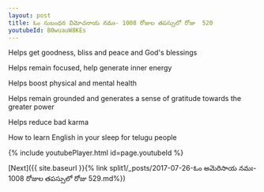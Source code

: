 ```yaml
---
layout: post
title: ఓం సుబంధన విమోచనాయ నమః- 1008 రోజుల తపస్సులో రోజు  520
youtubeId: B0wuauW8KEs
---
```

 
 
Helps get goodness, bliss and peace and God's blessings
 
Helps remain focused, help generate inner energy 
 
Helps boost physical and mental health 
 
Helps remain grounded and generates a sense of gratitude towards the greater power 
 
Helps reduce bad karma
 
How to learn English in your sleep for telugu people
 
 
 
 


{% include youtubePlayer.html id=page.youtubeId %}
 
[Next]({{ site.baseurl }}{% link split1/_posts/2017-07-26-ఓం అమెరిసాయ నమః- 1008 రోజుల తపస్సులో రోజు  529.md%})
 
